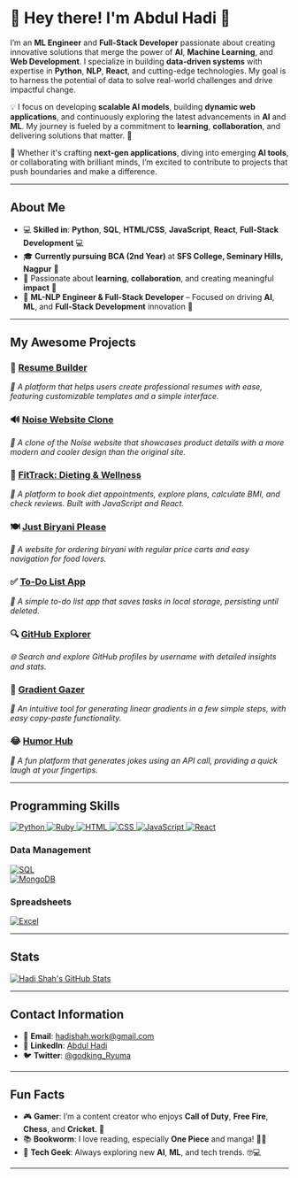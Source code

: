 # 👋 **Hey there! I'm Abdul Hadi** 🤖

I’m an **ML Engineer** and **Full-Stack Developer** passionate about creating innovative solutions that merge the power of **AI**, **Machine Learning**, and **Web Development**. I specialize in building **data-driven systems** with expertise in **Python**, **NLP**, **React**, and cutting-edge technologies. My goal is to harness the potential of data to solve real-world challenges and drive impactful change.

💡 I focus on developing **scalable AI models**, building **dynamic web applications**, and continuously exploring the latest advancements in **AI** and **ML**. My journey is fueled by a commitment to **learning**, **collaboration**, and delivering solutions that matter. 🚀

🌟 Whether it's crafting **next-gen applications**, diving into emerging **AI tools**, or collaborating with brilliant minds, I’m excited to contribute to projects that push boundaries and make a difference.

---

## **About Me**

- 💻 **Skilled in**: **Python**, **SQL**, **HTML/CSS**, **JavaScript**, **React**, **Full-Stack Development** 💻  
- 🎓 **Currently pursuing BCA (2nd Year)** at **SFS College, Seminary Hills, Nagpur** 🎯  
- 🤝 Passionate about **learning**, **collaboration**, and creating meaningful **impact** 👫  
- 📍 **ML-NLP Engineer & Full-Stack Developer** – Focused on driving **AI**, **ML**, and **Full-Stack Development** innovation 📍  

---

## **My Awesome Projects**
### 📝 [Resume Builder](https://hadishah123.github.io/Resume-Builder)  
*💼 A platform that helps users create professional resumes with ease, featuring customizable templates and a simple interface.*

### 🔊 [**Noise Website Clone**](https://noise-clone2.netlify.app/)  
*📱 A clone of the Noise website that showcases product details with a more modern and cooler design than the original site.*

### 🍎 [**FitTrack: Dieting & Wellness**](https://justdiet.pro)  
*🥗 A platform to book diet appointments, explore plans, calculate BMI, and check reviews. Built with JavaScript and React.*

### 🍽️ [**Just Biryani Please**](https://justbiryaniplease.com)  
*🍚 A website for ordering biryani with regular price carts and easy navigation for food lovers.*

### ✅ [**To-Do List App**](https://hadishah123.github.io/To-Do-List/)  
*📝 A simple to-do list app that saves tasks in local storage, persisting until deleted.*

### 🔍 [**GitHub Explorer**](https://hadishah123.github.io/Github-Profile-Search/)  
*🌐 Search and explore GitHub profiles by username with detailed insights and stats.*

### 🎨 [**Gradient Gazer**](https://hadishah123.github.io/Gradient-Gazer/)
*🌈 An intuitive tool for generating linear gradients in a few simple steps, with easy copy-paste functionality.*

### 😂 [**Humor Hub**](https://hadishah123.github.io/Humor-Hub/)
*🤣 A fun platform that generates jokes using an API call, providing a quick laugh at your fingertips.*





---

## **Programming Skills**

<a href="https://www.python.org/">
  <img src="https://img.shields.io/badge/Python-3776AB?style=for-the-badge&logo=python&logoColor=white" alt="Python">
</a>

<a href="https://www.ruby-lang.org/en/">
  <img src="https://img.shields.io/badge/Ruby-CC342D?style=for-the-badge&logo=ruby&logoColor=white" alt="Ruby">
</a>

<a href="https://developer.mozilla.org/en-US/docs/Web/HTML">
  <img src="https://img.shields.io/badge/HTML-E34F26?style=for-the-badge&logo=html5&logoColor=white" alt="HTML">
</a>

<a href="https://developer.mozilla.org/en-US/docs/Web/CSS">
  <img src="https://img.shields.io/badge/CSS-1572B6?style=for-the-badge&logo=css3&logoColor=white" alt="CSS">
</a>

<a href="https://developer.mozilla.org/en-US/docs/Web/JavaScript">
  <img src="https://img.shields.io/badge/JavaScript-F7DF1E?style=for-the-badge&logo=javascript&logoColor=black" alt="JavaScript">
</a>

<a href="https://reactjs.org/">
  <img src="https://img.shields.io/badge/React-61DAFB?style=for-the-badge&logo=react&logoColor=black" alt="React">
</a>


### **Data Management**

[![SQL](https://img.shields.io/badge/SQL-4479A1?style=for-the-badge&logo=mysql&logoColor=white)](https://www.mysql.com/)  
[![MongoDB](https://img.shields.io/badge/MongoDB-47A248?style=for-the-badge&logo=mongodb&logoColor=white)](https://www.mongodb.com/)

### **Spreadsheets**

[![Excel](https://img.shields.io/badge/Excel-217346?style=for-the-badge&logo=microsoft-excel&logoColor=white)](https://www.microsoft.com/en-us/microsoft-365/excel)

---

## **Stats**

[![Hadi Shah's GitHub Stats](https://github-readme-stats.vercel.app/api?username=hadishah123&show_icons=true)](https://github.com/hadishah123)

---

## **Contact Information**

- 📧 **Email**: [hadishah.work@gmail.com](mailto:hadishah.work@gmail.com)
- 💼 **LinkedIn**: [Abdul Hadi](https://www.linkedin.com/in/hadi-shah786/)
- 🐦 **Twitter**: [@godking_Ryuma](https://www.twitter.com/godking_Ryuma)

---

## **Fun Facts**

- 🎮 **Gamer**: I’m a content creator who enjoys **Call of Duty**, **Free Fire**, **Chess**, and **Cricket**. 🏏
- 📚 **Bookworm**: I love reading, especially **One Piece** and manga! 🏴‍☠️
- 🎉 **Tech Geek**: Always exploring new **AI**, **ML**, and tech trends. 🤓💻

---
